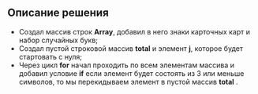 ## Описание решения 
* Создал массив строк **Array**, добавил в него знаки карточных карт и набор случайных букв;
* Создал пустой строковой массив **total** и элемент **j**, которое будет стартовать с нуля;
* Через цикл **for** начал проходить по всем элементам массива и добавил условие **if** если элемент будет состоять из 3 или меньше символов, то мы перекидываем элемент в пустой массив **total** .